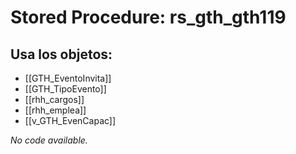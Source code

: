 # Stored Procedure: rs_gth_gth119

## Usa los objetos:
- [[GTH_EventoInvita]]
- [[GTH_TipoEvento]]
- [[rhh_cargos]]
- [[rhh_emplea]]
- [[v_GTH_EvenCapac]]

*No code available.*
